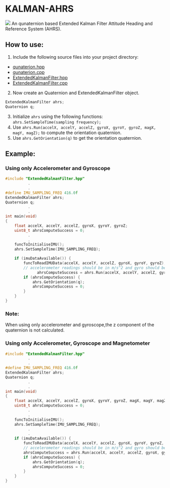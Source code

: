 # KALMAN-AHRS
![](https://github.com/Ozonised/Kalman-AHRS/blob/main/testKalman.gif)
An qunaternion based Extended Kalman Filter Attitude Heading and Reference System (AHRS).

## How to use:
1. Include the following source files into your project directory:
  - [qunaterion.hpp](quaternion.hpp)
  - [qunaterion.cpp](quaternion.cpp)
  - [ExtendedKalmanFilter.hpp](ExtendedKalmanFilter.hpp)
  - [ExtendedKalmanFilter.cpp](ExtendedKalmanFilter.cpp)

2. Now create an Quaternion and ExtendedKalmanFilter object.
```cpp
ExtendedKalmanFilter ahrs;
Quaternion q;
```
3. Initialize ```ahrs``` using the following functions: ```ahrs.SetSampleTime(sampling frequency);```
4. Use ```ahrs.Run(accelX, accelY, accelZ, gyroX, gyroY, gyroZ, magX, magY, magZ);``` to compute the orientation quaternion.
5. Use ```ahrs.GetOrientation(q)``` to get the orientation quaternion.

## Example:
### Using only Accelerometer and Gyroscope
```cpp
#include "ExtendedKalmanFilter.hpp"
          .
          .
#define IMU_SAMPLING_FREQ 416.0f
ExtendedKalmanFilter ahrs;
Quaternion q;
          .
          .
int main(void)
{
	float accelX, accelY, accelZ, gyroX, gyroY, gyroZ;
	uint8_t ahrsComputeSuccess = 0;
          .
          .
    funcToInitialiseIMU();
    ahrs.SetSampleTime(IMU_SAMPLING_FREQ);

    if (imuDataAvailable()) {
        funcToReadIMUData(accelX, accelY, accelZ, gyroX, gyroY, gyroZ);
        // accelerometer readings should be in m/s^2 and gyro should be in degrees per second
			  ahrsComputeSuccess = ahrs.Run(accelX, accelY, accelZ, gyroX, gyroY, gyroZ, 0, 0,0);
        if (ahrsComputeSuccess) {
            ahrs.GetOrientation(q);
            ahrsComputeSuccess = 0;
        }
    }
}
```
### Note:
When using only accelerometer and gyroscope,the z component of the quaternion is not calculated.

### Using only Accelerometer, Gyroscope and Magnetometer
```cpp
#include "ExtendedKalmanFilter.hpp"
          .
          .
#define IMU_SAMPLING_FREQ 416.0f
ExtendedKalmanFilter ahrs;
Quaternion q;
          .
          .
int main(void)
{
	float accelX, accelY, accelZ, gyroX, gyroY, gyroZ, magX, magY, magZ;
	uint8_t ahrsComputeSuccess = 0;
          .
          .
    funcToInitialiseIMU();
    ahrs.SetSampleTime(IMU_SAMPLING_FREQ);
          .
          .
    if (imuDataAvailable()) {
        funcToReadIMUData(accelX, accelY, accelZ, gyroX, gyroY, gyroZ, magX, magY, magZ);
        // accelerometer readings should be in m/s^2 and gyro should be in degrees per second
		ahrsComputeSuccess = ahrs.Run(accelX, accelY, accelZ, gyroX, gyroY, gyroZ, magX, magY, magZ);
        if (ahrsComputeSuccess) {
            ahrs.GetOrientation(q);
            ahrsComputeSuccess = 0;
        }
    }
}
```
